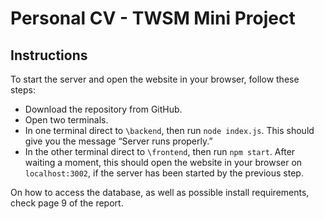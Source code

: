 # Personal CV - TWSM Mini Project
 
## Instructions
To start the server and open the website in your browser, follow these steps:
- Download the repository from GitHub. 
- Open two terminals.
- In one terminal direct to `\backend`, then run `node index.js`. This should give you the message “Server runs properly.”
- In the other terminal direct to `\frontend`, then run `npm start`. After waiting a moment, this should open the website in your browser on `localhost:3002`, if the server has been started by the previous step. 

On how to access the database, as well as possible install requirements, check page 9 of the report.
